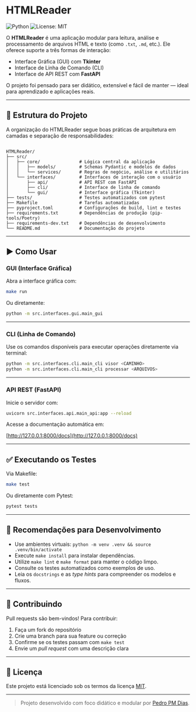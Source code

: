 # HTMLReader

![Python](https://img.shields.io/badge/python-3.10+-blue.svg)
![License: MIT](https://img.shields.io/badge/License-MIT-yellow.svg)

O **HTMLReader** é uma aplicação modular para leitura, análise e processamento de arquivos HTML e texto (como `.txt`, `.md`, etc.). Ele oferece suporte a três formas de interação:

- Interface Gráfica (GUI) com **Tkinter**
- Interface de Linha de Comando (CLI)
- Interface de API REST com **FastAPI**

O projeto foi pensado para ser didático, extensível e fácil de manter — ideal para aprendizado e aplicações reais.

---

## 🧱 Estrutura do Projeto

A organização do HTMLReader segue boas práticas de arquitetura em camadas e separação de responsabilidades:

```plain

HTMLReader/
├── src/
│   ├── core/               # Lógica central da aplicação
│   │   ├── models/         # Schemas Pydantic e modelos de dados
│   │   └── services/       # Regras de negócio, análise e utilitários
│   └── interfaces/         # Interfaces de interação com o usuário
│       ├── api/            # API REST com FastAPI
│       ├── cli/            # Interface de linha de comando
│       └── gui/            # Interface gráfica (Tkinter)
├── tests/                  # Testes automatizados com pytest
├── Makefile                # Tarefas automatizadas
├── pyproject.toml          # Configurações de build, lint e testes
├── requirements.txt        # Dependências de produção (pip-tools/Poetry)
├── requirements-dev.txt    # Dependências de desenvolvimento
└── README.md               # Documentação do projeto

```

---

## ▶️ Como Usar

### GUI (Interface Gráfica)

Abra a interface gráfica com:

```bash
make run
````

Ou diretamente:

```bash
python -m src.interfaces.gui.main_gui
```

---

### CLI (Linha de Comando)

Use os comandos disponíveis para executar operações diretamente via terminal:

```bash
python -m src.interfaces.cli.main_cli visor <CAMINHO>
python -m src.interfaces.cli.main_cli processar <ARQUIVOS>
```

---

### API REST (FastAPI)

Inicie o servidor com:

```bash
uvicorn src.interfaces.api.main_api:app --reload
```

Acesse a documentação automática em:

[http://127.0.0.1:8000/docs](http://127.0.0.1:8000/docs)

---

## ✅ Executando os Testes

Via Makefile:

```bash
make test
```

Ou diretamente com Pytest:

```bash
pytest tests
```

---

## 🧪 Recomendações para Desenvolvimento

* Use ambientes virtuais: `python -m venv .venv && source .venv/bin/activate`
* Execute `make install` para instalar dependências.
* Utilize `make lint` e `make format` para manter o código limpo.
* Consulte os testes automatizados como exemplos de uso.
* Leia os `docstrings` e as *type hints* para compreender os modelos e fluxos.

---

## 🤝 Contribuindo

Pull requests são bem-vindos! Para contribuir:

1. Faça um fork do repositório
2. Crie uma branch para sua feature ou correção
3. Confirme se os testes passam com `make test`
4. Envie um *pull request* com uma descrição clara

---

## 📝 Licença

Este projeto está licenciado sob os termos da licença [MIT](LICENSE).

---

> Projeto desenvolvido com foco didático e modular por [Pedro PM Dias](https://github.com/seu-usuario).
